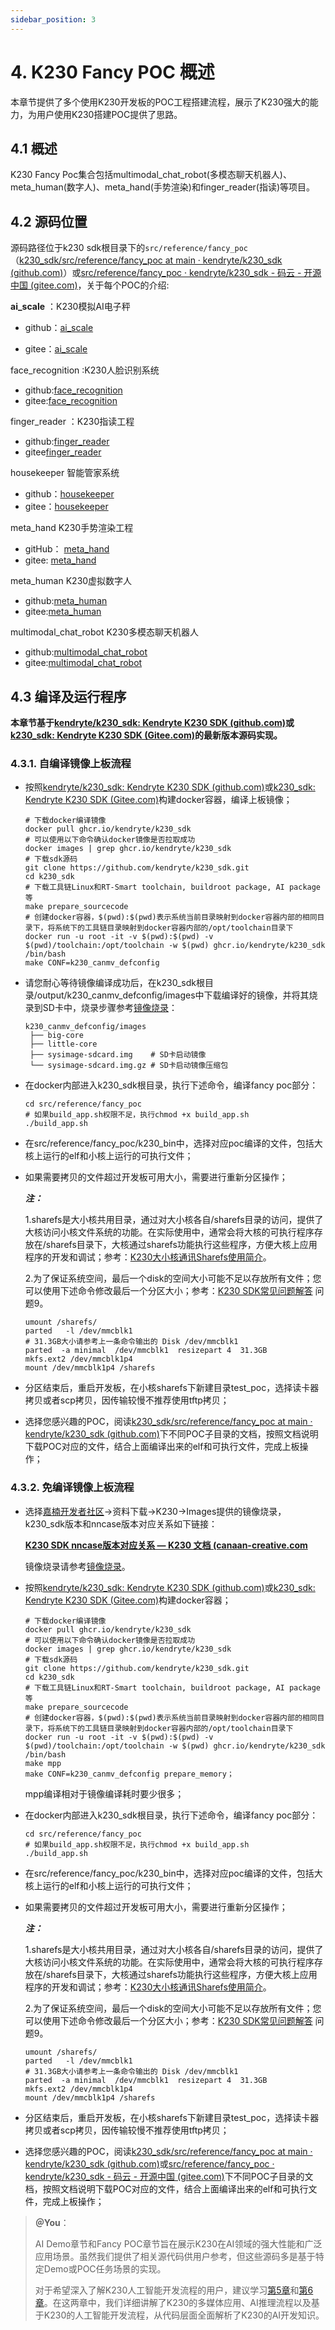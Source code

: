 ```yaml
---
sidebar_position: 3
---
```

# 4. K230 Fancy POC 概述

本章节提供了多个使用K230开发板的POC工程搭建流程，展示了K230强大的能力，为用户使用K230搭建POC提供了思路。

## 4.1 概述

K230 Fancy Poc集合包括multimodal_chat_robot(多模态聊天机器人)、meta_human(数字人)、meta_hand(手势渲染)和finger_reader(指读)等项目。

## 4.2 源码位置

源码路径位于k230 sdk根目录下的`src/reference/fancy_poc`（[k230_sdk/src/reference/fancy_poc at main · kendryte/k230_sdk (github.com)](https://github.com/kendryte/k230_sdk/tree/main/src/reference/fancy_poc)）或[src/reference/fancy_poc · kendryte/k230_sdk - 码云 - 开源中国 (gitee.com)](https://gitee.com/kendryte/k230_sdk/tree/main/src/reference/fancy_poc)，关于每个POC的介绍:

**ai_scale** ：K230模拟AI电子秤  

- github：[ai_scale](https://github.com/kendryte/k230_sdk/tree/main/src/reference/fancy_poc/ai_scale)  

- gitee：[ai_scale](https://gitee.com/kendryte/k230_sdk/tree/main/src/reference/fancy_poc/ai_scale)

face_recognition :K230人脸识别系统  

- github:[face_recognition](https://github.com/kendryte/k230_sdk/tree/main/src/reference/fancy_poc/face_recognition)  
- gitee:[face_recognition](https://gitee.com/kendryte/k230_sdk/tree/main/src/reference/fancy_poc/face_recognition)

finger_reader ：K230指读工程  

- github:[finger_reader](https://github.com/kendryte/k230_sdk/tree/main/src/reference/fancy_poc/finger_reader)  
- gitee[finger_reader](https://gitee.com/kendryte/k230_sdk/tree/main/src/reference/fancy_poc/finger_reader)

housekeeper  智能管家系统  

- github：[housekeeper](https://github.com/kendryte/k230_sdk/tree/main/src/reference/fancy_poc/housekeeper)  
- gitee：[housekeeper](https://gitee.com/kendryte/k230_sdk/tree/main/src/reference/fancy_poc/housekeeper)

meta_hand  K230手势渲染工程

- gitHub：  [meta_hand](https://github.com/kendryte/k230_sdk/tree/main/src/reference/fancy_poc/meta_hand) 
- gitee: [meta_hand](https://gitee.com/kendryte/k230_sdk/tree/main/src/reference/fancy_poc/meta_hand)

meta_human  K230虚拟数字人  

- github:[meta_human](https://github.com/kendryte/k230_sdk/tree/main/src/reference/fancy_poc/meta_human)  
- gitee:[meta_human](https://gitee.com/kendryte/k230_sdk/tree/main/src/reference/fancy_poc/meta_human)

multimodal_chat_robot  K230多模态聊天机器人  

- github:[multimodal_chat_robot](https://github.com/kendryte/k230_sdk/tree/main/src/reference/fancy_poc/multimodal_chat_robot)  
- gitee:[multimodal_chat_robot](https://gitee.com/kendryte/k230_sdk/tree/main/src/reference/fancy_poc/multimodal_chat_robot)

## 4.3 编译及运行程序

**本章节基于[kendryte/k230_sdk: Kendryte K230 SDK (github.com)](https://github.com/kendryte/k230_sdk/tree/main)或[k230_sdk: Kendryte K230 SDK (Gitee.com)](https://gitee.com/kendryte/k230_sdk/tree/main)的最新版本源码实现。**

### 4.3.1. 自编译镜像上板流程

- 按照[kendryte/k230_sdk: Kendryte K230 SDK (github.com)](https://github.com/kendryte/k230_sdk/tree/main)或[k230_sdk: Kendryte K230 SDK (Gitee.com)](https://gitee.com/kendryte/k230_sdk/tree/main)构建docker容器，编译上板镜像；

  ```
  # 下载docker编译镜像
  docker pull ghcr.io/kendryte/k230_sdk
  # 可以使用以下命令确认docker镜像是否拉取成功
  docker images | grep ghcr.io/kendryte/k230_sdk
  # 下载sdk源码
  git clone https://github.com/kendryte/k230_sdk.git
  cd k230_sdk
  # 下载工具链Linux和RT-Smart toolchain, buildroot package, AI package等
  make prepare_sourcecode
  # 创建docker容器，$(pwd):$(pwd)表示系统当前目录映射到docker容器内部的相同目录下，将系统下的工具链目录映射到docker容器内部的/opt/toolchain目录下
  docker run -u root -it -v $(pwd):$(pwd) -v $(pwd)/toolchain:/opt/toolchain -w $(pwd) ghcr.io/kendryte/k230_sdk /bin/bash
  make CONF=k230_canmv_defconfig
  ```

  

- 请您耐心等待镜像编译成功后，在k230_sdk根目录/output/k230_canmv_defconfig/images中下载编译好的镜像，并将其烧录到SD卡中，烧录步骤参考[镜像烧录](https://www.kendryte.com/k230_canmv/dev/zh/CanMV-K230快速入门指南.html#id5)：

  ```
  k230_canmv_defconfig/images
   ├── big-core
   ├── little-core
   ├── sysimage-sdcard.img    # SD卡启动镜像
   └── sysimage-sdcard.img.gz # SD卡启动镜像压缩包
  ```

  

- 在docker内部进入k230_sdk根目录，执行下述命令，编译fancy poc部分：

  ```
  cd src/reference/fancy_poc
  # 如果build_app.sh权限不足，执行chmod +x build_app.sh
  ./build_app.sh
  ```

  

- 在src/reference/fancy_poc/k230_bin中，选择对应poc编译的文件，包括大核上运行的elf和小核上运行的可执行文件；

- 如果需要拷贝的文件超过开发板可用大小，需要进行重新分区操作；

  ***注：***

  1.sharefs是大小核共用目录，通过对大小核各自/sharefs目录的访问，提供了大核访问小核文件系统的功能。在实际使用中，通常会将大核的可执行程序存放在/sharefs目录下，大核通过sharefs功能执行这些程序，方便大核上应用程序的开发和调试；参考：[K230大小核通讯Sharefs使用简介](https://www.kendryte.com/k230/dev/zh/02_applications/tutorials/K230_大小核通讯_sharefs用法介绍.html)。

  2.为了保证系统空间，最后一个disk的空间大小可能不足以存放所有文件；您可以使用下述命令修改最后一个分区大小；参考：[K230 SDK常见问题解答](https://www.kendryte.com/k230/dev/zh/03_other/K230_SDK常见问题解答_C.html#linux) 问题9。

  ```
  umount /sharefs/
  parted   -l /dev/mmcblk1
  # 31.3GB大小请参考上一条命令输出的 Disk /dev/mmcblk1
  parted  -a minimal  /dev/mmcblk1  resizepart 4  31.3GB
  mkfs.ext2 /dev/mmcblk1p4
  mount /dev/mmcblk1p4 /sharefs
  ```

  

- 分区结束后，重启开发板，在小核sharefs下新建目录test_poc，选择读卡器拷贝或者scp拷贝，因传输较慢不推荐使用tftp拷贝；

- 选择您感兴趣的POC，阅读[k230_sdk/src/reference/fancy_poc at main · kendryte/k230_sdk (github.com)](https://github.com/kendryte/k230_sdk/tree/main/src/reference/fancy_poc)下不同POC子目录的文档，按照文档说明下载POC对应的文件，结合上面编译出来的elf和可执行文件，完成上板操作；

### 4.3.2. 免编译镜像上板流程

- 选择[嘉楠开发者社区](https://www.kendryte.com/resource)->资料下载->K230->Images提供的镜像烧录，k230_sdk版本和nncase版本对应关系如下链接：

  [**K230 SDK nncase版本对应关系 — K230 文档 (canaan-creative.com**](https://www.kendryte.com/k230/dev/zh/03_other/K230_SDK_nncase版本对应关系.html)

  镜像烧录请参考[镜像烧录](https://www.kendryte.com/k230_canmv/dev/zh/CanMV-K230快速入门指南.html#id5)。

- 按照[kendryte/k230_sdk: Kendryte K230 SDK (github.com)](https://github.com/kendryte/k230_sdk/tree/main)或[k230_sdk: Kendryte K230 SDK (Gitee.com)](https://gitee.com/kendryte/k230_sdk/tree/main)构建docker容器；

  ```
  # 下载docker编译镜像
  docker pull ghcr.io/kendryte/k230_sdk
  # 可以使用以下命令确认docker镜像是否拉取成功
  docker images | grep ghcr.io/kendryte/k230_sdk
  # 下载sdk源码
  git clone https://github.com/kendryte/k230_sdk.git
  cd k230_sdk
  # 下载工具链Linux和RT-Smart toolchain, buildroot package, AI package等
  make prepare_sourcecode
  # 创建docker容器，$(pwd):$(pwd)表示系统当前目录映射到docker容器内部的相同目录下，将系统下的工具链目录映射到docker容器内部的/opt/toolchain目录下
  docker run -u root -it -v $(pwd):$(pwd) -v $(pwd)/toolchain:/opt/toolchain -w $(pwd) ghcr.io/kendryte/k230_sdk /bin/bash
  make mpp
  make CONF=k230_canmv_defconfig prepare_memory；
  ```

  

  mpp编译相对于镜像编译耗时要少很多；

- 在docker内部进入k230_sdk根目录，执行下述命令，编译fancy poc部分：

  ```
  cd src/reference/fancy_poc
  # 如果build_app.sh权限不足，执行chmod +x build_app.sh
  ./build_app.sh
  ```

  

- 在src/reference/fancy_poc/k230_bin中，选择对应poc编译的文件，包括大核上运行的elf和小核上运行的可执行文件；

- 如果需要拷贝的文件超过开发板可用大小，需要进行重新分区操作；

  ***注：***

  1.sharefs是大小核共用目录，通过对大小核各自/sharefs目录的访问，提供了大核访问小核文件系统的功能。在实际使用中，通常会将大核的可执行程序存放在/sharefs目录下，大核通过sharefs功能执行这些程序，方便大核上应用程序的开发和调试；参考：[K230大小核通讯Sharefs使用简介](https://www.kendryte.com/k230/dev/zh/02_applications/tutorials/K230_大小核通讯_sharefs用法介绍.html)。

  2.为了保证系统空间，最后一个disk的空间大小可能不足以存放所有文件；您可以使用下述命令修改最后一个分区大小；参考：[K230 SDK常见问题解答](https://www.kendryte.com/k230/dev/zh/03_other/K230_SDK常见问题解答_C.html#linux) 问题9。

  ```
  umount /sharefs/
  parted   -l /dev/mmcblk1
  # 31.3GB大小请参考上一条命令输出的 Disk /dev/mmcblk1
  parted  -a minimal  /dev/mmcblk1  resizepart 4  31.3GB
  mkfs.ext2 /dev/mmcblk1p4
  mount /dev/mmcblk1p4 /sharefs
  ```

  

- 分区结束后，重启开发板，在小核sharefs下新建目录test_poc，选择读卡器拷贝或者scp拷贝，因传输较慢不推荐使用tftp拷贝；

- 选择您感兴趣的POC，阅读[k230_sdk/src/reference/fancy_poc at main · kendryte/k230_sdk (github.com)](https://github.com/kendryte/k230_sdk/tree/main/src/reference/fancy_poc)或[src/reference/fancy_poc · kendryte/k230_sdk - 码云 - 开源中国 (gitee.com)](https://gitee.com/kendryte/k230_sdk/tree/main/src/reference/fancy_poc)下不同POC子目录的文档，按照文档说明下载POC对应的文件，结合上面编译出来的elf和可执行文件，完成上板操作；

> **＠You**：
>
> AI Demo章节和Fancy POC章节旨在展示K230在AI领域的强大性能和广泛应用场景。虽然我们提供了相关源代码供用户参考，但这些源码多是基于特定Demo或POC任务场景的实现。
>
> 对于希望深入了解K230人工智能开发流程的用户，建议学习[第5章](https://www.kendryte.com/ai_docs/zh/main/fast_learn)和[第6章](https://www.kendryte.com/ai_docs/zh/main/K230_Fancy_POC概述.html#teach_ai)。在这两章中，我们详细讲解了K230的多媒体应用、AI推理流程以及基于K230的人工智能开发流程，从代码层面全面解析了K230的AI开发知识。